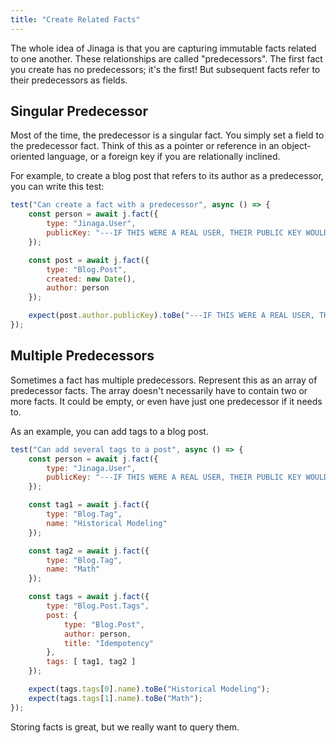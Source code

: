 ```yaml
---
title: "Create Related Facts"
---
```


The whole idea of Jinaga is that you are capturing immutable facts related to one another.
These relationships are called "predecessors".
The first fact you create has no predecessors; it's the first!
But subsequent facts refer to their predecessors as fields.

## Singular Predecessor

Most of the time, the predecessor is a singular fact.
You simply set a field to the predecessor fact.
Think of this as a pointer or reference in an object-oriented language, or a foreign key if you are relationally inclined.

For example, to create a blog post that refers to its author as a predecessor, you can write this test:

```javascript
test("Can create a fact with a predecessor", async () => {
    const person = await j.fact({
        type: "Jinaga.User",
        publicKey: "---IF THIS WERE A REAL USER, THEIR PUBLIC KEY WOULD BE HERE---"
    });

    const post = await j.fact({
        type: "Blog.Post",
        created: new Date(),
        author: person
    });

    expect(post.author.publicKey).toBe("---IF THIS WERE A REAL USER, THEIR PUBLIC KEY WOULD BE HERE---");
});
```

## Multiple Predecessors

Sometimes a fact has multiple predecessors.
Represent this as an array of predecessor facts.
The array doesn't necessarily have to contain two or more facts.
It could be empty, or even have just one predecessor if it needs to.

As an example, you can add tags to a blog post.

```javascript
test("Can add several tags to a post", async () => {
    const person = await j.fact({
        type: "Jinaga.User",
        publicKey: "---IF THIS WERE A REAL USER, THEIR PUBLIC KEY WOULD BE HERE---"
    });

    const tag1 = await j.fact({
        type: "Blog.Tag",
        name: "Historical Modeling"
    });

    const tag2 = await j.fact({
        type: "Blog.Tag",
        name: "Math"
    });

    const tags = await j.fact({
        type: "Blog.Post.Tags",
        post: {
            type: "Blog.Post",
            author: person,
            title: "Idempotency"
        },
        tags: [ tag1, tag2 ]
    });

    expect(tags.tags[0].name).toBe("Historical Modeling");
    expect(tags.tags[1].name).toBe("Math");
});
```

Storing facts is great, but we really want to query them.